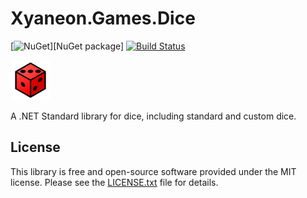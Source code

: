 # Xyaneon.Games.Dice

[![NuGet](https://img.shields.io/nuget/v/Xyaneon.Games.Dice.svg?style=flat)][NuGet package]
[![Build Status](https://travis-ci.com/Xyaneon/Xyaneon.Games.Dice.svg?branch=master)][Travis CI]

![Package Icon][icon]

A .NET Standard library for dice, including standard and custom dice.

## License

This library is free and open-source software provided under the MIT license.
Please see the [LICENSE.txt][license] file for details.

[icon]: https://github.com/Xyaneon/Xyaneon.Games.Dice/blob/master/Xyaneon.Games.Dice/images/icon.png
[license]: https://github.com/Xyaneon/Xyaneon.Games.Dice/blob/master/LICENSE.txt
[Travis CI]: https://travis-ci.com/Xyaneon/Xyaneon.Games.Dice
